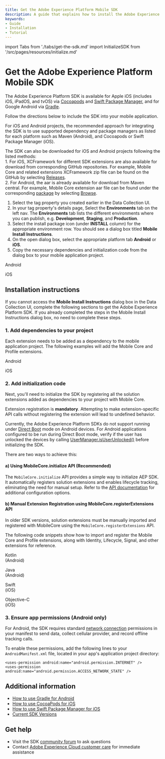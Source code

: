 ```yaml
---
title: Get the Adobe Experience Platform Mobile SDK
description: A guide that explains how to install the Adobe Experience Platform Mobile SDK in your application.
keywords: 
- Guide
- Installation
- Tutorial
---
```


import Tabs from './tabs/get-the-sdk.md'
import InitializeSDK from '/src/pages/resources/initialize.md'

# Get the Adobe Experience Platform Mobile SDK

The Adobe Experience Platform SDK is available for Apple iOS (includes iOS, iPadOS, and tvOS) via [Cocoapods](https://cocoapods.org/) and [Swift Package Manager](https://www.swift.org/package-manager/), and for Google Android via [Gradle](https://gradle.org).

Follow the directions below to include the SDK into your mobile application.

<InlineAlert variant="info" slots="text"/>

For iOS and Android projects, the recommended approach for integrating the SDK is to use supported dependency and package managers as listed for each platform such as Maven (Android), and Cocoapods or Swift Package Manager (iOS).

<InlineAlert variant="info" slots="text"/>

The SDK can also be downloaded for iOS and Android projects following the listed methods: <br/> 1. For iOS, XCFramework for different SDK extensions are also available for download from corresponding GitHub repositories. For example, Mobile Core and related extensions XCFramework zip file can be found on the GitHub by selecting [Releases](https://github.com/adobe/aepsdk-core-ios/releases). <br/>2. For Android, the aar is already available for download from Maven central. For example, Mobile Core extension aar file can be found under the corresponding [package](https://central.sonatype.com/artifact/com.adobe.marketing.mobile/core/2.3.1/versions) by selecting [Browse](https://repo1.maven.org/maven2/com/adobe/marketing/mobile/core/2.3.1/).

1. Select the tag property you created earlier in the Data Collection UI.
2. In your tag property's details page, Select the **Environments** tab on the left nav. The **Environments** tab lists the different environments where you can publish, e.g. **Development**, **Staging**, and **Production**.
3. Select the install package icon (under **INSTALL** column) for the appropriate environment row. You should see a dialog box titled **Mobile Install Instructions**.
4. On the open dialog box, select the appropriate platform tab **Android** or **iOS**.
5. Copy the necessary dependencies and initialization code from the dialog box to your mobile application project.

<TabsBlock orientation="horizontal" slots="heading, content" repeat="2"/>

Android

<Tabs query="platform=android&task=get"/>

iOS

<Tabs query="platform=ios&task=get"/>

<!--  React Native

<Tabs query="platform=react-native&task=get"/> -->

<!-- Flutter

<Tabs query="platform=flutter&task=get"/> -->

## Installation instructions

If you cannot access the **Mobile Install Instructions** dialog box in the Data Collection UI, complete the following sections to get the Adobe Experience Platform SDK. If you already completed the steps in the Mobile Install Instructions dialog box, no need to complete these steps.

### 1. Add dependencies to your project

Each extension needs to be added as a dependency to the mobile application project. The following examples will add the Mobile Core and Profile extensions.

<TabsBlock orientation="horizontal" slots="heading, content" repeat="2"/>

Android

<Tabs query="platform=android&task=add-dependencies"/>

iOS

<Tabs query="platform=ios&task=add-dependencies"/>

### 2. Add initialization code

Next, you'll need to initialize the SDK by registering all the solution extensions added as dependencies to your project with Mobile Core.

<InlineAlert variant="warning" slots="text"/>

Extension registration is **mandatory**. Attempting to make extension-specific API calls without registering the extension will lead to undefined behavior.

<InlineAlert variant="warning" slots="text"/>

Currently, the Adobe Experience Platform SDKs do not support running under [Direct Boot](https://developer.android.com/training/articles/direct-boot) mode on Android devices. For Android applications configured to be run during Direct Boot mode, verify if the user has unlocked the devices by calling [UserManager.isUserUnlocked()](https://developer.android.com/reference/android/os/UserManager#isUserUnlocked()) before initializing the SDK.

There are two ways to achieve this:

#### a) Using MobileCore.initialize API (Recommended)

The `MobileCore.initialize` API provides a simple way to initialize AEP SDK. It automatically registers solution extensions and enables lifecycle tracking, eliminating the need for manual setup. Refer to the [API documentation](../base/mobile-core/api-reference.md#initialize) for additional configuration options.

<InitializeSDK query="componentClass=TabsBlock"/>

#### b) Manual Extension Registration using MobileCore.registerExtensions API

In older SDK versions, solution extensions must be manually imported and registered with MobileCore using the `MobileCore.registerExtensions` API.

The following code snippets show how to import and register the Mobile Core and Profile extensions, along with Identity, Lifecycle, Signal, and other extensions for reference.

<TabsBlock orientation="horizontal" slots="heading, content" repeat="4"/>

Kotlin<br/>(Android)

<Tabs query="platform=android-kotlin&task=add-initialization"/>

Java<br/>(Android)

<Tabs query="platform=android-java&task=add-initialization"/>

Swift<br/>(iOS)

<Tabs query="platform=ios-swift&task=add-initialization"/>

Objective-C<br/>(iOS)

<Tabs query="platform=ios-objc&task=add-initialization"/>

<!-- React Native

<Tabs query="platform=react-native&task=add-initialization"/> -->

<!-- Flutter

<Tabs query="platform=flutter&task=add-initialization"/> -->

### 3. Ensure app permissions (Android only)

For Android, the SDK requires standard [network connection](https://developer.android.com/training/basics/network-ops/connecting) permissions in your manifest to send data, collect cellular provider, and record offline tracking calls.

To enable these permissions, add the following lines to your `AndroidManifest.xml` file, located in your app's application project directory:

```markup
<uses-permission android:name="android.permission.INTERNET" />
<uses-permission android:name="android.permission.ACCESS_NETWORK_STATE" />
```

## Additional information

* [How to use Gradle for Android](https://docs.gradle.org/current/userguide/userguide.html)
* [How to use CocoaPods for iOS](https://guides.cocoapods.org/using/using-cocoapods)
* [How to use Swift Package Manager for iOS](https://www.swift.org/package-manager/#example-usage)
* [Current SDK Versions](../current-sdk-versions.md)

## Get help

* Visit the SDK [community forum](https://experienceleaguecommunities.adobe.com/t5/adobe-experience-platform/ct-p/adobe-experience-platform-community) to ask questions
* Contact [Adobe Experience Cloud customer care](https://experienceleague.adobe.com/?support-solution=General#support) for immediate assistance
